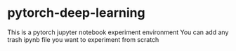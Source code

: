 # pytorch-deep-learning

This is a pytorch jupyter notebook experiment environment
You can add any trash ipynb file you want to experiment from scratch
